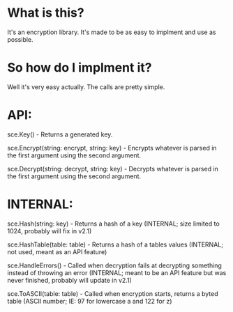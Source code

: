 # What is this?

It's an encryption library. It's made to be as easy to implment and use as possible.

# So how do I implment it?

Well it's very easy actually. The calls are pretty simple.

# API: 

sce.Key() - Returns a generated key.

sce.Encrypt(string: encrypt, string: key) - Encrypts whatever is parsed in the first argument using the second argument.

sce.Decrypt(string: decrypt, string: key) - Decrypts whatever is parsed in the first argument using the second argument.

# INTERNAL:

sce.Hash(string: key) - Returns a hash of a key (INTERNAL; size limited to 1024, probably will fix in v2.1)

sce.HashTable(table: table) - Returns a hash of a tables values (INTERNAL; not used, meant as an API feature)

sce.HandleErrors() - Called when decryption fails at decrypting something instead of throwing an error (INTERNAL; meant to be an API feature but was never finished, probably will update in v2.1)

sce.ToASCII(table: table) - Called when encryption starts, returns a byted table (ASCII number; IE: 97 for lowercase a and 122 for z)
